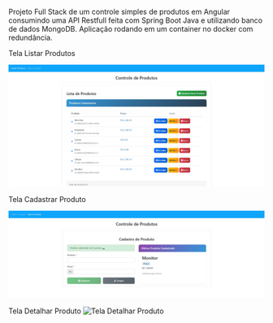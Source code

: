 Projeto Full Stack de um controle simples de produtos em Angular consumindo uma API Restfull feita com Spring Boot Java e utilizando banco de dados MongoDB. Aplicação rodando em um container no docker com redundância.
 




 
 
 
 
 Tela Listar Produtos

![Tela Listar Produtos](https://github.com/PcJunioor/Controle-de-Produtos/blob/master/Tela%20Listar%20produtos.jpg)



 Tela Cadastrar Produto

![Tela Cadastrar Produto](https://github.com/PcJunioor/Controle-de-Produtos/blob/master/Tela%20Cadastrar%20produtos.jpg)


 Tela Detalhar Produto
 ![Tela Detalhar Produto](https://github.com/PcJunior/Controle-de-Produtos/blob/master/Tela%20Detalhar%20produto.jpg)
